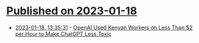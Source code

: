 # [Published on 2023-01-18](index.md)

* [2023-01-18, 13:35:31](https://news.ycombinator.com/item?id=34426421) - [OpenAI Used Kenyan Workers on Less Than $2 per Hour to Make ChatGPT Less Toxic](https://time.com/6247678/openai-chatgpt-kenya-workers/)
